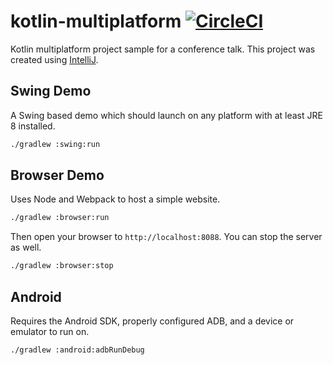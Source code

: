 # kotlin-multiplatform [![CircleCI](https://circleci.com/gh/ToxicBakery/kotlin-multiplatform.svg?style=svg)](https://circleci.com/gh/ToxicBakery/kotlin-multiplatform)
Kotlin multiplatform project sample for a conference talk.
This project was created using [IntelliJ](https://www.jetbrains.com/idea/download/).

## Swing Demo
A Swing based demo which should launch on any platform with at least JRE 8 installed.

```bash
./gradlew :swing:run
```

## Browser Demo
Uses Node and Webpack to host a simple website.

```bash
./gradlew :browser:run
```

Then open your browser to `http://localhost:8088`. You can stop the server as well.
```bash
./gradlew :browser:stop
```

## Android
Requires the Android SDK, properly configured ADB, and a device or emulator to run on.
```bash
./gradlew :android:adbRunDebug
```
